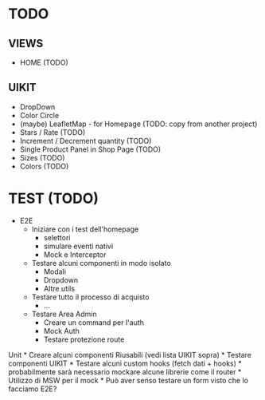 # TODO

## VIEWS
* HOME (TODO)

## UIKIT

* DropDown
* Color Circle
* (maybe) LeafletMap - for Homepage (TODO: copy from another project) 
* Stars / Rate (TODO)
* Increment / Decrement quantity (TODO)
* Single Product Panel in Shop Page (TODO)
* Sizes (TODO)
* Colors (TODO)


# TEST (TODO)

* E2E
  * Iniziare con i test dell'homepage
    * selettori
    * simulare eventi nativi
    * Mock e Interceptor
  * Testare alcuni componenti in modo isolato
    * Modali
    * Dropdown
    * Altre utils
  * Testare tutto il processo di acquisto
    * ...
  * Testare Area Admin
    * Creare un command per l'auth
    * Mock Auth
    * Testare protezione route
    

Unit
    * Creare alcuni componenti Riusabili (vedi lista UIKIT sopra)
    * Testare componenti UIKIT
    * Testare alcuni custom hooks (fetch dati + hooks)
        * probabilmente sarà necessario mockare alcune librerie come il router
        * Utilizzo di MSW per il mock
    * Può aver senso testare un form visto che lo facciamo E2E?
    
    
